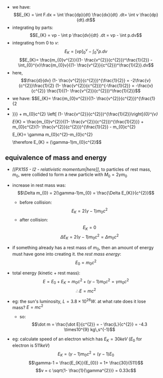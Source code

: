 - we have: $$E_{K} = \int F.dx = \int \frac{dp}{dt} \frac{dx}{dt} .dt= \int v \frac{dp}{dt}.dt$$
- integrating by parts: $$E_{K} = vp - \int p \frac{dv}{dt} .dt = vp - \int p.dv$$
- integrating from $0$ to $v$: $$E_{K}= [vp]_{0}^{v} - \int_{0}^{v}p.dv$$ $$E_{K}= \frac{m_{0}v^{2}}{(1- \frac{v^{2}}{c^{2}})^\frac{1}{2}} - \int_{0}^{v}\frac{m_{0}v}{(1- \frac{v^{2}}{c^{2}})^\frac{1}{2}}.dv$$
- here, $$\frac{d}{dv} (1- \frac{v^{2}}{c^{2}})^{\frac{1}{2}} = -2\frac{v}{c^{2}}\frac{1}{2} (1- \frac{v^{2}}{c^{2}})^{-\frac{1}{2}} = -\frac{v}{c^{2}} \frac{1}{(1- \frac{v^{2}}{c^{2}})^\frac{1}{2}}$$
- we have: $$E_{K}= \frac{m_{0}v^{2}}{(1- \frac{v^{2}}{c^{2}})^{\frac{1}{2
- 
- }}} + m_{0}c^{2} \left[ (1- \frac{v^{2}}{c^{2}})^{\frac{1}{2}}\right]_{0}^{v}$$
$$E_{K} = \frac{m_{0}v^{2}}{(1- \frac{v^{2}}{c^{2}})^{\frac{1}{2}}} + m_{0}c^{2}(1- \frac{v^{2}}{c^{2}})^{\frac{1}{2}} - m_{0}c^{2}$$
$$E_{K}= \gamma m_{0}c^{2}-m_{0}c^{2}$$
$$\therefore E_{K} = (\gamma-1)m_{0}c^{2}$$
## equivalence of mass and energy
- *[[PX155 - I2 - relativistic momentum|here]]*, to particles of rest mass, $m_{0}$, were collided to form a new particle with $M_{0}=2\gamma m_{0}$
- increase in rest mass was: $$\Delta m_{0} = 2(\gamma-1)m_{0} = \frac{\Delta E_{K}}{c^{2}}$$
	- before collision: $$E_{K} = 2(\gamma-1)m_{0}c^{2}$$
	- after collision: $$E_{K}= 0$$
$$\Delta E_{K} = 2(\gamma-1)m_{0}c^{2}= \Delta m_{0}c^{2}$$
- if something already has a rest mass of $m_{0}$, then an amount of energy must have gone into creating it. the *rest mass energy*: $$E_{0} = m_{0}c^{2}$$
- total energy (kinetic + rest mass): $$E = E_{0} + E_{K} = m_{0}c^{2} + (\gamma-1)m_{0}c^{2} = \gamma m_{0}c^{2}$$ $$\therefore E=mc^{2}$$
- eg: the sun's luminosity, $L = 3.8 \times10^{26}W$. at what rate does it lose mass?
		$E=mc^{2}$
	- so:$$\dot m = \frac{\dot E}{c^{2}} = - \frac{L}{c^{2}} = -4.3 \times10^{9} kg\,s^{-1}$$

- eg: calculate speed of an electron which has $E_{K}= 30 keV$ ($E_{0}$ for electron is $511keV$)
	$$E_{K} = (\gamma -1)m_{0}c^{2} = (\gamma -1)E_{0}$$
	$$\gamma-1 = \frac{E_{K}}{E_{0}} = 1+ \frac{30}{511}$$
	$$v = c \sqrt{1- \frac{1}{\gamma^{2}}} = 0.33c$$
